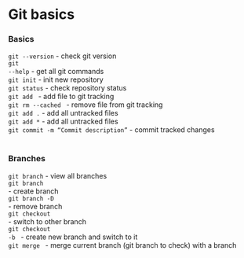 # Git basics

### Basics
<code>git --version</code> - check git version<br /> 
<code>git --help</code> - get all git commands<br />
<code>git init</code> - init new repository<br />
<code>git status</code> - check repository status<br />
<code>git add <filename></code> - add file to git tracking<br />
<code>git rm --cached <filename></code> - remove file from git tracking<br />
<code>git add .</code> - add all untracked files<br />
<code>git add *</code> - add all untracked files<br />
<code>git commit -m “Commit description”</code> - commit tracked changes<br />
<br />
### Branches
<code>git branch</code> - view all branches<br />
<code>git branch <branch name></code> - create branch<br />
<code>git branch -D <branch name></code> - remove branch<br />
<code>git checkout <branch name></code> - switch to other branch<br />
<code>git checkout -b <branch name></code> - create new branch and switch to it<br />
<code>git merge <branch name></code> - merge current branch (git branch to check) with a <branch name> branch<br />

